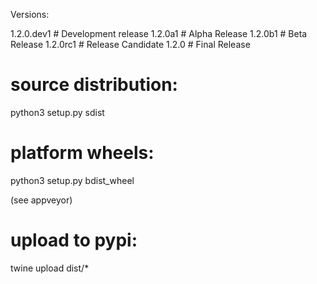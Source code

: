 Versions:

1.2.0.dev1  # Development release
1.2.0a1     # Alpha Release
1.2.0b1     # Beta Release
1.2.0rc1    # Release Candidate
1.2.0       # Final Release

# source distribution:

python3 setup.py sdist

# platform wheels:

python3 setup.py bdist_wheel


(see appveyor)

# upload to pypi:

twine upload dist/*
